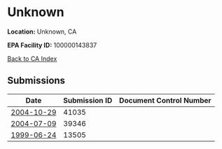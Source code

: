 # Unknown

**Location:** Unknown, CA

**EPA Facility ID:** 100000143837

[Back to CA Index](../../index.md)

## Submissions

| Date | Submission ID | Document Control Number |
|------|--------------|-------------------------|
| [2004-10-29](submissions/41035.md) | 41035 |  |
| [2004-07-09](submissions/39346.md) | 39346 |  |
| [1999-06-24](submissions/13505.md) | 13505 |  |
